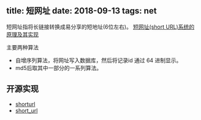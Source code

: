 title: 短网址
date: 2018-09-13
tags: net
---

短网址指将长链接转换成易分享的短地址(6位左右)。 [短网址(short URL)系统的原理及其实现](https://segmentfault.com/a/1190000012088345)

主要两种算法
- 自增序列算法，将网址写入数据库，然后将记录id 通过 64 进制显示。
- md5后取其中一部分的一系列算法。


## 开源实现
- [shorturl](https://github.com/prologic/shorturl) 
- [short_url](https://github.com/Youthink/short_url)